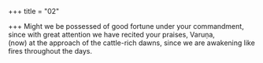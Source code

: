+++
title = "02"

+++
Might we be possessed of good fortune under your commandment,  since with great attention we have recited your praises, Varuṇa,  
(now) at the approach of the cattle-rich dawns, since we are awakening  like fires throughout the days.  
